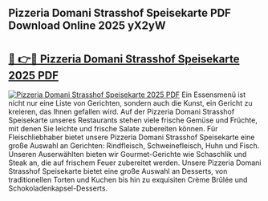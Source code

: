 ## Pizzeria Domani Strasshof Speisekarte PDF Download Online 2025 yX2yW

# <h2><a href="http://gcb31qu.nevu.top/?p=Pizzeria+Domani+Strasshof+Speisekarte">🔗 👉🔴 Pizzeria Domani Strasshof Speisekarte 2025 PDF</a></h2>

[![Pizzeria Domani Strasshof Speisekarte 2025 PDF](https://i.imgur.com/dBaPXMq.png)](http://gcb31qu.nevu.top/?p=Pizzeria+Domani+Strasshof+Speisekarte)
Ein Essensmenü ist nicht nur eine Liste von Gerichten, sondern auch die Kunst, ein Gericht zu kreieren, das Ihnen gefallen wird. Auf der Pizzeria Domani Strasshof Speisekarte unseres Restaurants stehen viele frische Gemüse und Früchte, mit denen Sie leichte und frische Salate zubereiten können. Für Fleischliebhaber bietet unsere Pizzeria Domani Strasshof Speisekarte eine große Auswahl an Gerichten: Rindfleisch, Schweinefleisch, Huhn und Fisch. Unseren Auserwählten bieten wir Gourmet-Gerichte wie Schaschlik und Steak an, die auf frischem Feuer zubereitet werden. Unsere Pizzeria Domani Strasshof Speisekarte bietet eine große Auswahl an Desserts, von traditionellen Torten und Kuchen bis hin zu exquisiten Crème Brûlée und Schokoladenkapsel-Desserts.
